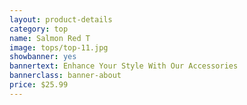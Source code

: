 ```yaml
---
layout: product-details
category: top
name: Salmon Red T
image: tops/top-11.jpg
showbanner: yes
bannertext: Enhance Your Style With Our Accessories
bannerclass: banner-about
price: $25.99
---
```

